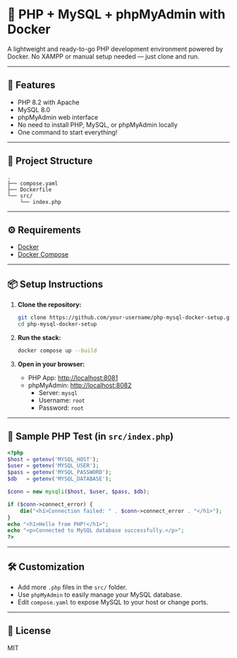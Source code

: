 # 🐘 PHP + MySQL + phpMyAdmin with Docker

A lightweight and ready-to-go PHP development environment powered by Docker. No XAMPP or manual setup needed — just clone and run.

---

## 🚀 Features

- PHP 8.2 with Apache
- MySQL 8.0
- phpMyAdmin web interface
- No need to install PHP, MySQL, or phpMyAdmin locally
- One command to start everything!

---

## 🧱 Project Structure

```
.
├── compose.yaml
├── Dockerfile
└── src/
    └── index.php
```

---

## ⚙️ Requirements

- [Docker](https://www.docker.com/)
- [Docker Compose](https://docs.docker.com/compose/)

---

## 📦 Setup Instructions

1. **Clone the repository:**

   ```bash
   git clone https://github.com/your-username/php-mysql-docker-setup.git
   cd php-mysql-docker-setup
   ```

2. **Run the stack:**

   ```bash
   docker compose up --build
   ```

3. **Open in your browser:**

   - PHP App: [http://localhost:8081](http://localhost:8081)
   - phpMyAdmin: [http://localhost:8082](http://localhost:8082)
     - Server: `mysql`
     - Username: `root`
     - Password: `root`

---

## 🧪 Sample PHP Test (in `src/index.php`)

```php
<?php
$host = getenv('MYSQL_HOST');
$user = getenv('MYSQL_USER');
$pass = getenv('MYSQL_PASSWORD');
$db   = getenv('MYSQL_DATABASE');

$conn = new mysqli($host, $user, $pass, $db);

if ($conn->connect_error) {
    die("<h1>Connection failed: " . $conn->connect_error . "</h1>");
}
echo "<h1>Hello from PHP!</h1>";
echo "<p>Connected to MySQL database successfully.</p>";
?>
```

---

## 🛠️ Customization

- Add more `.php` files in the `src/` folder.
- Use `phpMyAdmin` to easily manage your MySQL database.
- Edit `compose.yaml` to expose MySQL to your host or change ports.

---

## 📄 License

MIT